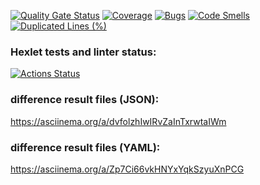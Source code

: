[![Quality Gate Status](https://sonarcloud.io/api/project_badges/measure?project=iujhiy_java-project-71&metric=alert_status)](https://sonarcloud.io/summary/new_code?id=iujhiy_java-project-71)
[![Coverage](https://sonarcloud.io/api/project_badges/measure?project=iujhiy_java-project-71&metric=coverage)](https://sonarcloud.io/summary/new_code?id=iujhiy_java-project-71)
[![Bugs](https://sonarcloud.io/api/project_badges/measure?project=iujhiy_java-project-71&metric=bugs)](https://sonarcloud.io/summary/new_code?id=iujhiy_java-project-71)
[![Code Smells](https://sonarcloud.io/api/project_badges/measure?project=iujhiy_java-project-71&metric=code_smells)](https://sonarcloud.io/summary/new_code?id=iujhiy_java-project-71)
[![Duplicated Lines (%)](https://sonarcloud.io/api/project_badges/measure?project=iujhiy_java-project-71&metric=duplicated_lines_density)](https://sonarcloud.io/summary/new_code?id=iujhiy_java-project-71)
### Hexlet tests and linter status:
[![Actions Status](https://github.com/iujhiy/java-project-71/actions/workflows/hexlet-check.yml/badge.svg)](https://github.com/iujhiy/java-project-71/actions)
### difference result files (JSON):
https://asciinema.org/a/dvfolzhIwIRvZaInTxrwtaIWm
### difference result files (YAML):
https://asciinema.org/a/Zp7Ci66vkHNYxYqkSzyuXnPCG
